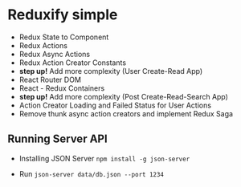 # Reduxify simple

- Redux State to Component
- Redux Actions
- Redux Async Actions
- Redux Action Creator Constants
- __step up!__ Add more complexity (User Create-Read App)
- React Router DOM
- React - Redux Containers
- __step up!__ Add more complexity (Post Create-Read-Search App)
- Action Creator Loading and Failed Status for User Actions
- Remove thunk async action creators and implement Redux Saga

## Running Server API
- Installing JSON Server
``
npm install -g json-server
``

- Run
``
  json-server data/db.json --port 1234
``
